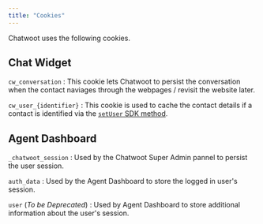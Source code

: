 ```yaml
---
title: "Cookies"
---
```


Chatwoot uses the following cookies.

## Chat Widget

`cw_conversation` : This cookie lets Chatwoot to persist the conversation when the contact naviages through the webpages / revisit the website later.

`cw_user_{identifier}` : This cookie is used to cache the contact details if a contact is identified via the [`setUser` SDK method](/docs/product/channels/live-chat/sdk/setup#set-the-user-in-the-widget).


## Agent Dashboard

`_chatwoot_session` : Used by the Chatwoot Super Admin pannel to persist the user session.

`auth_data` : Used by the Agent Dashboard to store the logged in user's session.

`user` (_To be Deprecated_) : Used by Agent Dashboard to store additional information about the user's session. 
